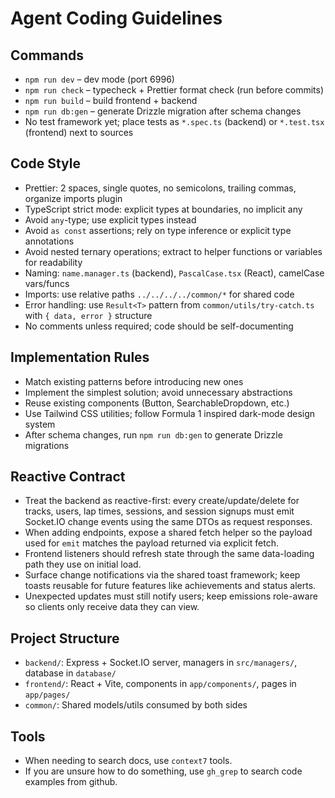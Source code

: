 # Agent Coding Guidelines

## Commands

- `npm run dev` – dev mode (port 6996)
- `npm run check` – typecheck + Prettier format check (run before commits)
- `npm run build` – build frontend + backend
- `npm run db:gen` – generate Drizzle migration after schema changes
- No test framework yet; place tests as `*.spec.ts` (backend) or `*.test.tsx` (frontend) next to sources

## Code Style

- Prettier: 2 spaces, single quotes, no semicolons, trailing commas, organize imports plugin
- TypeScript strict mode: explicit types at boundaries, no implicit any
- Avoid `any`-type; use explicit types instead
- Avoid `as const` assertions; rely on type inference or explicit type annotations
- Avoid nested ternary operations; extract to helper functions or variables for readability
- Naming: `name.manager.ts` (backend), `PascalCase.tsx` (React), camelCase vars/funcs
- Imports: use relative paths `../../../../common/*` for shared code
- Error handling: use `Result<T>` pattern from `common/utils/try-catch.ts` with `{ data, error }` structure
- No comments unless required; code should be self-documenting

## Implementation Rules

- Match existing patterns before introducing new ones
- Implement the simplest solution; avoid unnecessary abstractions
- Reuse existing components (Button, SearchableDropdown, etc.)
- Use Tailwind CSS utilities; follow Formula 1 inspired dark-mode design system
- After schema changes, run `npm run db:gen` to generate Drizzle migrations

## Reactive Contract

- Treat the backend as reactive-first: every create/update/delete for tracks, users, lap times, sessions, and session signups must emit Socket.IO change events using the same DTOs as request responses.
- When adding endpoints, expose a shared fetch helper so the payload used for `emit` matches the payload returned via explicit fetch.
- Frontend listeners should refresh state through the same data-loading path they use on initial load.
- Surface change notifications via the shared toast framework; keep toasts reusable for future features like achievements and status alerts.
- Unexpected updates must still notify users; keep emissions role-aware so clients only receive data they can view.

## Project Structure

- `backend/`: Express + Socket.IO server, managers in `src/managers/`, database in `database/`
- `frontend/`: React + Vite, components in `app/components/`, pages in `app/pages/`
- `common/`: Shared models/utils consumed by both sides

## Tools

- When needing to search docs, use `context7` tools.
- If you are unsure how to do something, use `gh_grep` to search code examples from github.
